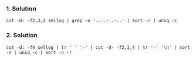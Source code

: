 ### 1. Solution
```
cut -d- -f2,3,4 sellog | grep -o '....-..-..' | sort -r | uniq -c
```
### 2. Solution
```
cut -d: -f4 sellog | tr ' ' '-' | cut -d- -f2,3,4 | tr '-' '\n' | sort -n | uniq -c | sort -n -r
```